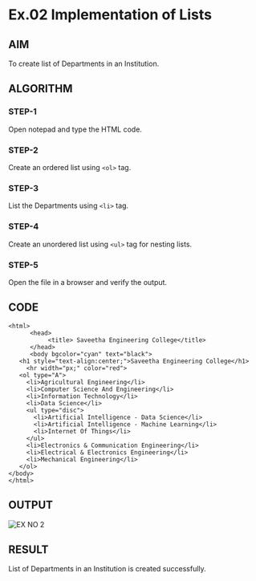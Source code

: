 # Ex.02 Implementation of Lists
## AIM
  To create list of Departments in an Institution.

## ALGORITHM
### STEP-1
  Open notepad and type the HTML code.

### STEP-2
  Create an ordered list using ```<ol>``` tag.

### STEP-3
  List the Departments using ```<li>``` tag.

### STEP-4
  Create an unordered list using ```<ul>``` tag for nesting lists.

### STEP-5
  Open the file in a browser and verify the output.
  
## CODE
~~~
<html>
      <head>
           <title> Saveetha Engineering College</title>
      </head>
      <body bgcolor="cyan" text="black">
   <h1 style="text-align:center;">Saveetha Engineering College</h1> 
     <hr width="px;" color="red">
   <ol type="A">
     <li>Agricultural Engineering</li>
     <li>Computer Science And Engineering</li>
     <li>Information Technology</li>
     <li>Data Science</li>
     <ul type="disc">
       <li>Artificial Intelligence - Data Science</li>
       <li>Artificial Intelligence - Machine Learning</li>
       <li>Internet Of Things</li>
     </ul>
     <li>Electronics & Communication Engineering</li>
     <li>Electrical & Electronics Engineering</li>
     <li>Mechanical Engineering</li>
   </ol>
</body>
</html>
~~~

## OUTPUT
![EX NO 2](https://user-images.githubusercontent.com/127816632/229416790-85d5b609-51a7-475e-9882-4c3313d7d80d.png)



## RESULT
  List of Departments in an Institution is created successfully.
